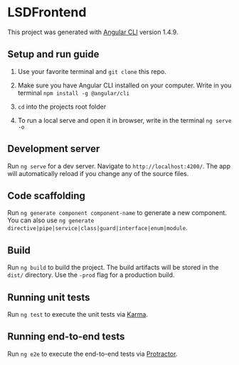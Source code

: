 # LSDFrontend

This project was generated with [Angular CLI](https://github.com/angular/angular-cli) version 1.4.9.

## Setup and run guide

1. Use your favorite terminal and `git clone` this repo.

2. Make sure you have Angular CLI installed on your computer. Write in you terminal `npm install -g @angular/cli`

3. `cd` into the projects root folder

4. To run a local serve and open it in browser, write in the terminal `ng serve -o`

## Development server

Run `ng serve` for a dev server. Navigate to `http://localhost:4200/`. The app will automatically reload if you change any of the source files.

## Code scaffolding

Run `ng generate component component-name` to generate a new component. You can also use `ng generate directive|pipe|service|class|guard|interface|enum|module`.

## Build

Run `ng build` to build the project. The build artifacts will be stored in the `dist/` directory. Use the `-prod` flag for a production build.


## Running unit tests

Run `ng test` to execute the unit tests via [Karma](https://karma-runner.github.io).

## Running end-to-end tests

Run `ng e2e` to execute the end-to-end tests via [Protractor](http://www.protractortest.org/).

